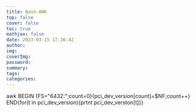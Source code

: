 ```yaml
---
title: Bash-AWK
top: false
cover: false
toc: true
mathjax: false
date: 2023-03-15 17:36:42
author:
img:
coverImg:
password:
summary:
tags:
categories:
---
```



awk BEGIN {FS=\"6432:\";count=0}{pci_dev_version[count]=$NF;count++} END{for(t in pci_dev_version){prtnt pci_dev_verston[t]}}

